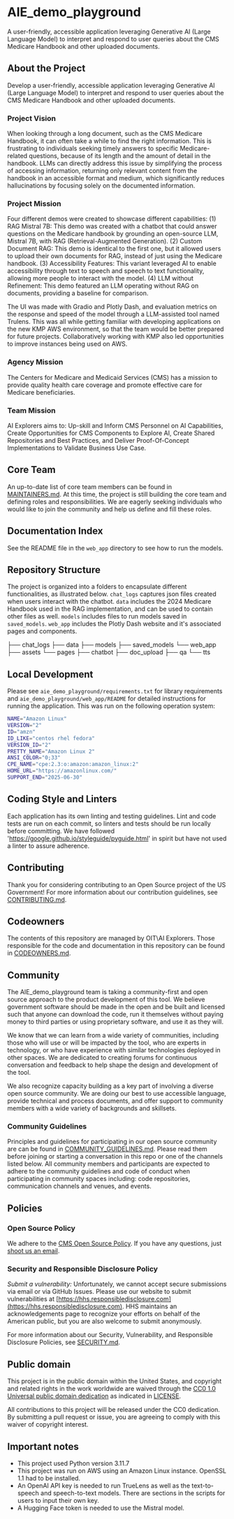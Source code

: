 # AIE_demo_playground
A user-friendly, accessible application leveraging Generative AI (Large Language Model) to interpret and respond to user queries about the CMS Medicare Handbook and other uploaded documents.

## About the Project
Develop a user-friendly, accessible application leveraging Generative AI (Large Language Model) to interpret and respond to user queries about the CMS Medicare Handbook and other uploaded documents.

### Project Vision
When looking through a long document, such as the CMS Medicare Handbook, it can often take a while to find the right information. This is frustrating to individuals seeking timely answers to specific Medicare-related questions, because of its length and the amount of detail in the handbook. LLMs can directly address this issue by simplifying the process of accessing information, returning only relevant content from the handbook in an accessible format and medium, which significantly reduces hallucinations by focusing solely on the documented information.  

### Project Mission
Four different demos were created to showcase different capabilities: (1) RAG Mistral 7B: This demo was created with a chatbot that could answer questions on the Medicare handbook by grounding an open-source LLM, Mistral 7B, with RAG (Retrieval-Augmented Generation). (2) Custom Document RAG: This demo is identical to the first one, but it allowed users to upload their own documents for RAG, instead of just using the Medicare handbook. (3) Accessibility Features: This variant leveraged AI to enable accessibility through text to speech and speech to text functionality, allowing more people to interact with the model. (4) LLM without Refinement: This demo featured an LLM operating without RAG on documents, providing a baseline for comparison.

The UI was made with Gradio and Plotly Dash, and evaluation metrics on the response and speed of the model through a LLM-assisted tool named Trulens. This was all while getting familiar with developing applications on the new KMP AWS environment, so that the team would be better prepared for future projects. Collaboratively working with KMP also led opportunities to improve instances being used on AWS.

### Agency Mission
The Centers for Medicare and Medicaid Services (CMS) has a mission to provide quality health care coverage and promote effective care for Medicare beneficiaries. 

### Team Mission
AI Explorers aims to:​ Up-skill and Inform CMS Personnel on AI Capabilities​, Create Opportunities for CMS Components to Explore AI​, Create Shared Repositories and Best Practices​, and Deliver Proof-Of-Concept Implementations to Validate Business Use Case.

## Core Team

An up-to-date list of core team members can be found in [MAINTAINERS.md](MAINTAINERS.md). At this time, the project is still building the core team and defining roles and responsibilities. We are eagerly seeking individuals who would like to join the community and help us define and fill these roles.

## Documentation Index 
See the README file in the `web_app` directory to see how to run the models. 

## Repository Structure

The project is organized into a folders to encapsulate different functionalities, as illustrated below. `chat_logs` captures json files created when users interact with the chatbot. `data` includes the 2024 Medicare Handbook used in the RAG implementation, and can be used to contain other files as well. `models` includes files to run models saved in `saved_models`. `web_app` includes the Plotly Dash website and it's associated pages and components. 

├── chat_logs
├── data
├── models
├── saved_models
└── web_app
    ├── assets
    └── pages
        ├── chatbot
        ├── doc_upload
        ├── qa
        └── tts

<!-- 
# Development and Software Delivery Lifecycle 
The following guide is for members of the project team who have access to the repository as well as code contributors. The main difference between internal and external contributions is that externabl contributors will need to fork the project and will not be able to merge their own pull requests. For more information on contribributing, see: [CONTRIBUTING.md](./CONTRIBUTING.md).
-->

## Local Development

Please see `aie_demo_playground/requirements.txt` for library requirements and `aie_demo_playground/web_app/README` for detailed instructions for running the application.  This was run on the following operation system:

```bash 
NAME="Amazon Linux"
VERSION="2"
ID="amzn"
ID_LIKE="centos rhel fedora"
VERSION_ID="2"
PRETTY_NAME="Amazon Linux 2"
ANSI_COLOR="0;33"
CPE_NAME="cpe:2.3:o:amazon:amazon_linux:2"
HOME_URL="https://amazonlinux.com/"
SUPPORT_END="2025-06-30"
```

## Coding Style and Linters

Each application has its own linting and testing guidelines. Lint and code tests are run on each commit, so linters and tests should be run locally before committing.  We have followed 'https://google.github.io/styleguide/pyguide.html' in spirit but have not used a linter to assure adherence. 

<!--
## Branching Model

TODO - with example below:
This project follows [trunk-based development](https://trunkbaseddevelopment.com/), which means:

* Make small changes in [short-lived feature branches](https://trunkbaseddevelopment.com/short-lived-feature-branches/) and merge to `main` frequently.
* Be open to submitting multiple small pull requests for a single ticket (i.e. reference the same ticket across multiple pull requests).
* Treat each change you merge to `main` as immediately deployable to production. Do not merge changes that depend on subsequent changes you plan to make, even if you plan to make those changes shortly.
* Ticket any unfinished or partially finished work.
* Tests should be written for changes introduced, and adhere to the text percentage threshold determined by the project.

This project uses **continuous deployment** using [Github Actions](https://github.com/features/actions) which is configured in the [./github/worfklows](.github/workflows) directory.

Pull-requests are merged to `main` and the changes are immediately deployed to the development environment. Releases are created to push changes to production.
-->

## Contributing

Thank you for considering contributing to an Open Source project of the US Government! For more information about our contribution guidelines, see [CONTRIBUTING.md](CONTRIBUTING.md).

## Codeowners

The contents of this repository are managed by OIT\AI Explorers. Those responsible for the code and documentation in this repository can be found in [CODEOWNERS.md](CODEOWNERS.md).

## Community

The AIE_demo_playground team is taking a community-first and open source approach to the product development of this tool. We believe government software should be made in the open and be built and licensed such that anyone can download the code, run it themselves without paying money to third parties or using proprietary software, and use it as they will.

We know that we can learn from a wide variety of communities, including those who will use or will be impacted by the tool, who are experts in technology, or who have experience with similar technologies deployed in other spaces. We are dedicated to creating forums for continuous conversation and feedback to help shape the design and development of the tool.

We also recognize capacity building as a key part of involving a diverse open source community. We are doing our best to use accessible language, provide technical and process documents, and offer support to community members with a wide variety of backgrounds and skillsets. 

### Community Guidelines

Principles and guidelines for participating in our open source community are can be found in [COMMUNITY_GUIDELINES.md](COMMUNITY_GUIDELINES.md). Please read them before joining or starting a conversation in this repo or one of the channels listed below. All community members and participants are expected to adhere to the community guidelines and code of conduct when participating in community spaces including: code repositories, communication channels and venues, and events. 

<!--
## Governance
Information about how the **{project_name}** community is governed may be found in [GOVERNANCE.md](GOVERNANCE.md).

<!--
## Feedback
If you have ideas for how we can improve or add to our capacity building efforts and methods for welcoming people into our community, please let us know at **{contact email}**. If you would like to comment on the tool itself, please let us know by filing an **issue on our GitHub repository.**

## Glossary
Information about terminology and acronyms used in this documentation may be found in [GLOSSARY.md](GLOSSARY.md).
-->

## Policies

### Open Source Policy

We adhere to the [CMS Open Source
Policy](https://github.com/CMSGov/cms-open-source-policy). If you have any
questions, just [shoot us an email](mailto:opensource@cms.hhs.gov).

### Security and Responsible Disclosure Policy

*Submit a vulnerability:* Unfortunately, we cannot accept secure submissions via
email or via GitHub Issues. Please use our website to submit vulnerabilities at
[https://hhs.responsibledisclosure.com](https://hhs.responsibledisclosure.com).
HHS maintains an acknowledgements page to recognize your efforts on behalf of
the American public, but you are also welcome to submit anonymously.

For more information about our Security, Vulnerability, and Responsible Disclosure Policies, see [SECURITY.md](SECURITY.md).

## Public domain

This project is in the public domain within the United States, and copyright and related rights in the work worldwide are waived through the [CC0 1.0 Universal public domain dedication](https://creativecommons.org/publicdomain/zero/1.0/) as indicated in [LICENSE](LICENSE).

All contributions to this project will be released under the CC0 dedication. By submitting a pull request or issue, you are agreeing to comply with this waiver of copyright interest.


## Important notes
* This project used Python version 3.11.7
* This project was run on AWS using an Amazon Linux instance. OpenSSL 1.1 had to be installed. 
* An OpenAI API key is needed to run TrueLens as well as the text-to-speech and speech-to-text models. There are sections in the scripts for users to input their own key. 
* A Hugging Face token is needed to use the Mistral model. 
